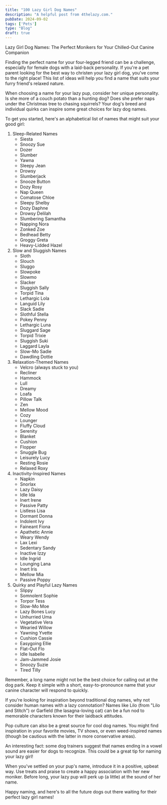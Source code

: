 ```yaml
---
title: "100 Lazy Girl Dog Names"
description: "A helpful post from 4thelazy.com."
pubDate: 2024-09-02
tags: ['Pets']
type: "Blog"
draft: true
---
```


Lazy Girl Dog Names: The Perfect Monikers for Your Chilled-Out Canine Companion

Finding the perfect name for your four-legged friend can be a challenge, especially for female dogs with a laid-back personality. If you're a pet parent looking for the best way to christen your lazy girl dog, you've come to the right place! This list of ideas will help you find a name that suits your furry friend's relaxed nature.

When choosing a name for your lazy pup, consider her unique personality. Is she more of a couch potato than a hunting dog? Does she prefer naps under the Christmas tree to chasing squirrels? Your dog's breed and individual quirks can inspire some great choices for lazy dog names.

To get you started, here's an alphabetical list of names that might suit your good girl:

1.  Sleep-Related Names
    * Siesta
    * Snoozy Sue
    * Dozer
    * Slumber
    * Yawna
    * Sleepy Jean
    * Drowsy
    * Slumberjack
    * Snooze Button
    * Dozy Rosy
    * Nap Queen
    * Comatose Chloe
    * Sleepy Shelby
    * Dozy Daphne
    * Drowsy Delilah
    * Slumbering Samantha
    * Napping Nora
    * Zonked Zoe
    * Bedhead Betty
    * Groggy Greta
    * Heavy-Lidded Hazel
2.  Slow and Sluggish Names
    * Sloth
    * Slouch
    * Sluggo
    * Slowpoke
    * Slowmo
    * Slacker
    * Sluggish Sally
    * Torpid Tina
    * Lethargic Lola
    * Languid Lily
    * Slack Sadie
    * Slothful Stella
    * Pokey Penny
    * Lethargic Luna
    * Sluggard Sage
    * Torpid Trixie
    * Sluggish Suki
    * Laggard Layla
    * Slow-Mo Sadie
    * Dawdling Dottie
3.  Relaxation-Themed Names
    * Velcro (always stuck to you)
    * Recliner
    * Hammock
    * Lull
    * Dreamy
    * Loafa
    * Pillow Talk
    * Zen
    * Mellow Mood
    * Cozy
    * Lounger
    * Fluffy Cloud
    * Serenity
    * Blanket
    * Cushion
    * Flopper
    * Snuggle Bug
    * Leisurely Lucy
    * Resting Rosie
    * Relaxed Roxy
4.  Inactivity-Inspired Names
    * Napkin
    * Snorlax
    * Lazy Daisy
    * Idle Ida
    * Inert Irene
    * Passive Patty
    * Listless Lisa
    * Dormant Donna
    * Indolent Ivy
    * Faineant Fiona
    * Apathetic Annie
    * Weary Wendy
    * Lax Lexi
    * Sedentary Sandy
    * Inactive Izzy
    * Idle Ingrid
    * Lounging Lana
    * Inert Iris
    * Mellow Mia
    * Passive Poppy
5.  Quirky and Playful Lazy Names
    * Slippy
    * Somnolent Sophie
    * Torpor Tess
    * Slow-Mo Moe
    * Lazy Bones Lucy
    * Unhurried Uma
    * Vegetative Vera
    * Wearied Willow
    * Yawning Yvette
    * Cushion Cassie
    * Easygoing Ellie
    * Flat-Out Flo
    * Idle Isabelle
    * Jam-Jammed Josie
    * Snoozy Suzie
    * Tired Tilly

Remember, a long name might not be the best choice for calling out at the dog park. Keep it simple with a short, easy-to-pronounce name that your canine character will respond to quickly.

If you're looking for inspiration beyond traditional dog names, why not consider human names with a lazy connotation? Names like Lilo (from "Lilo and Stitch") or Garfield (the lasagna-loving cat) can be a fun nod to memorable characters known for their laidback attitudes.

Pop culture can also be a great source for cool dog names. You might find inspiration in your favorite movies, TV shows, or even weed-inspired names (though be cautious with the latter in more conservative areas).

An interesting fact: some dog trainers suggest that names ending in a vowel sound are easier for dogs to recognize. This could be a great tip for naming your lazy girl!

When you've settled on your pup's name, introduce it in a positive, upbeat way. Use treats and praise to create a happy association with her new moniker. Before long, your lazy pup will perk up (a little) at the sound of her name.

Happy naming, and here's to all the future dogs out there waiting for their perfect lazy girl names!